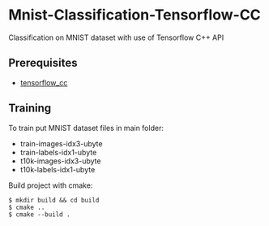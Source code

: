 # Mnist-Classification-Tensorflow-CC
Classification on MNIST dataset with use of Tensorflow C++ API

## Prerequisites
* [tensorflow_cc](https://github.com/FloopCZ/tensorflow_cc)

## Training
To train put MNIST dataset files in main folder:
* train-images-idx3-ubyte
* train-labels-idx1-ubyte
* t10k-images-idx3-ubyte
* t10k-labels-idx1-ubyte

Build project with cmake:
```
$ mkdir build && cd build
$ cmake .. 
$ cmake --build .
```
